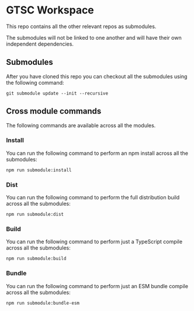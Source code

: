 # GTSC Workspace

This repo contains all the other relevant repos as submodules.

The submodules will not be linked to one another and will have their own independent dependencies.

## Submodules

After you have cloned this repo you can checkout all the submodules using the following command:

```shell
git submodule update --init --recursive
```

## Cross module commands

The following commands are available across all the modules.

### Install

You can run the following command to perform an npm install across all the submodules:

```shell
npm run submodule:install
```

### Dist

You can run the following command to perform the full distribution build across all the submodules:

```shell
npm run submodule:dist
```

### Build

You can run the following command to perform just a TypeScript compile across all the submodules:

```shell
npm run submodule:build
```

### Bundle

You can run the following command to perform just an ESM bundle compile across all the submodules:

```shell
npm run submodule:bundle-esm
```
